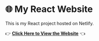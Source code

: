 # 🌐 My React Website

This is my React project hosted on Netlify.

👉 **[Click Here to View the Website](https://servcl-1-joga.netlify.app/)** 👈

